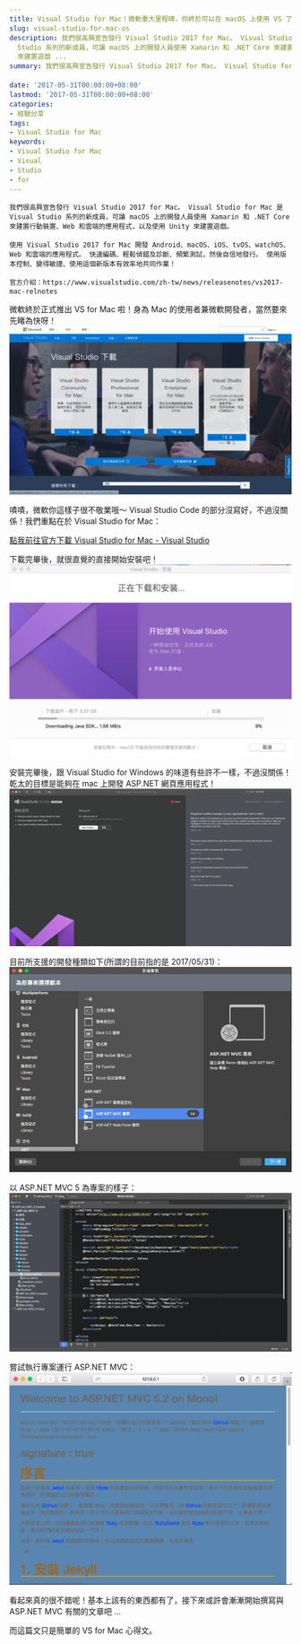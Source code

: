 ```yaml
---
title: Visual Studio for Mac！微軟重大里程碑，你終於可以在 macOS 上使用 VS 了！
slug: visual-studio-for-mac-os
description: 我們很高興宣告發行 Visual Studio 2017 for Mac。 Visual Studio for Mac 是 Visual
  Studio 系列的新成員，可讓 macOS 上的開發人員使用 Xamarin 和 .NET Core 來建置行動裝置、Web 和雲端的應用程式，以及使用 Unity
  來建置遊戲 ...
summary: 我們很高興宣告發行 Visual Studio 2017 for Mac。 Visual Studio for Mac 是 Visual

date: '2017-05-31T00:00:00+08:00'
lastmod: '2017-05-31T00:00:00+08:00'
categories:
- 經驗分享
tags:
- Visual Studio for Mac
keywords:
- Visual Studio for Mac
- Visual
- Studio
- for
---
```


```
我們很高興宣告發行 Visual Studio 2017 for Mac。 Visual Studio for Mac 是 Visual Studio 系列的新成員，可讓 macOS 上的開發人員使用 Xamarin 和 .NET Core 來建置行動裝置、Web 和雲端的應用程式，以及使用 Unity 來建置遊戲。

使用 Visual Studio 2017 for Mac 開發 Android、macOS、iOS、tvOS、watchOS、Web 和雲端的應用程式。 快速編碼、輕鬆偵錯及診斷、頻繁測試，然後自信地發行。 使用版本控制、變得敏捷、使用這個新版本有效率地共同作業！

官方介紹：https://www.visualstudio.com/zh-tw/news/releasenotes/vs2017-mac-relnotes
```

微軟終於正式推出 VS for Mac 啦！身為 Mac 的使用者兼微軟開發者，當然要來先睹為快呀！
![下載首頁](1.png)

嘖嘖，微軟你這樣子很不敬業哦～ Visual Studio Code 的部分沒寫好，不過沒關係！我們重點在於 Visual Studio for Mac：

[點我前往官方下載 Visual Studio for Mac - Visual Studio](https://www.visualstudio.com/zh-hant/vs/visual-studio-mac/)

下載完畢後，就很直覺的直接開始安裝吧！
![安裝畫面](2.jpeg)

安裝完畢後，跟 Visual Studio for Windows 的味道有些許不一樣，不過沒關係！乾太的目標是能夠在 mac 上開發 ASP.NET 網頁應用程式！
![應用程式主畫面](3.png)

目前所支援的開發種類如下(所謂的目前指的是 2017/05/31)：
![支援開發種類](4.png)

以 ASP.NET MVC 5 為專案的樣子：
![部落格](5.png)

嘗試執行專案運行 ASP.NET MVC：
![運行專案](6.png)

看起來真的很不錯呢！基本上該有的東西都有了，接下來或許會漸漸開始撰寫與 ASP.NET MVC 有關的文章吧 ...

而這篇文只是簡單的 VS for Mac 心得文。
